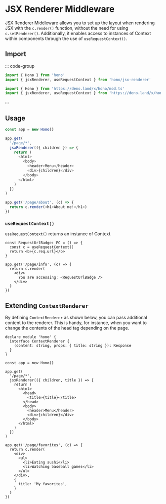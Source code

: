 # JSX Renderer Middleware

JSX Renderer Middleware allows you to set up the layout when rendering JSX with the `c.render()` function, without the need for using `c.setRenderer()`. Additionally, it enables access to instances of Context within components through the use of `useRequestContext()`.

## Import

::: code-group

```ts [npm]
import { Hono } from 'hono'
import { jsxRenderer, useRequestContext } from 'hono/jsx-renderer'
```

```ts [Deno]
import { Hono } from 'https://deno.land/x/hono/mod.ts'
import { jsxRenderer, useRequestContext } from 'https://deno.land/x/hono/middleware.ts'
```

:::

## Usage

```js
const app = new Hono()

app.get(
  '/page/*',
  jsxRenderer(({ children }) => {
    return (
      <html>
        <body>
          <header>Menu</header>
          <div>{children}</div>
        </body>
      </html>
    )
  })
)

app.get('/page/about', (c) => {
  return c.render(<h1>About me!</h1>)
})
```

### `useRequestContext()`

`useRequestContext()` returns an instance of Context.

```tsx
const RequestUrlBadge: FC = () => {
  const c = useRequestContext()
  return <b>{c.req.url}</b>
}

app.get('/page/info', (c) => {
  return c.render(
    <div>
      You are accessing: <RequestUrlBadge />
    </div>
  )
})
```

## Extending `ContextRenderer`

By defining `ContextRenderer` as shown below, you can pass additional content to the renderer. This is handy, for instance, when you want to change the contents of the head tag depending on the page.

```tsx
declare module 'hono' {
  interface ContextRenderer {
    (content: string, props: { title: string }): Response
  }
}

const app = new Hono()

app.get(
  '/page/*',
  jsxRenderer(({ children, title }) => {
    return (
      <html>
        <head>
          <title>{title}</title>
        </head>
        <body>
          <header>Menu</header>
          <div>{children}</div>
        </body>
      </html>
    )
  })
)

app.get('/page/favorites', (c) => {
  return c.render(
    <div>
      <ul>
        <li>Eating sushi</li>
        <li>Watching baseball games</li>
      </ul>
    </div>,
    {
      title: 'My favorites',
    }
  )
})
```
